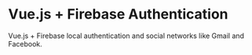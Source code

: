 # Vue.js + Firebase Authentication

Vue.js + Firebase local authentication and social networks like Gmail and Facebook.
